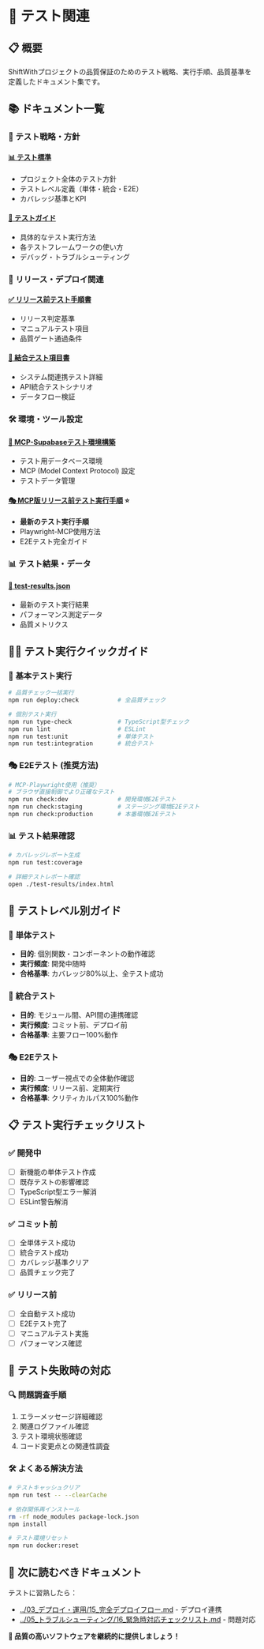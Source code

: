 # 🧪 テスト関連

## 📋 **概要**
ShiftWithプロジェクトの品質保証のためのテスト戦略、実行手順、品質基準を定義したドキュメント集です。

## 📚 **ドキュメント一覧**

### 🎯 **テスト戦略・方針**

#### [📊 テスト標準](./02_テスト標準.md)
- プロジェクト全体のテスト方針
- テストレベル定義（単体・統合・E2E）
- カバレッジ基準とKPI

#### [📖 テストガイド](./03_テストガイド.md)
- 具体的なテスト実行方法
- 各テストフレームワークの使い方
- デバッグ・トラブルシューティング

### 🚀 **リリース・デプロイ関連**

#### [✅ リリース前テスト手順書](./04_リリース前テスト手順書.md)
- リリース判定基準
- マニュアルテスト項目
- 品質ゲート通過条件

#### [🔗 結合テスト項目書](./05_結合テスト項目書.md)
- システム間連携テスト詳細
- API統合テストシナリオ
- データフロー検証

### 🛠️ **環境・ツール設定**

#### [🐳 MCP-Supabaseテスト環境構築](./06_MCP-Supabaseテスト環境構築.md)
- テスト用データベース環境
- MCP (Model Context Protocol) 設定
- テストデータ管理

#### [🎭 MCP版リリース前テスト実行手順](./08_MCP版リリース前テスト実行手順.md) ⭐
- **最新のテスト実行手順**
- Playwright-MCP使用方法
- E2Eテスト完全ガイド

### 📊 **テスト結果・データ**

#### [📄 test-results.json](./test-results.json)
- 最新のテスト実行結果
- パフォーマンス測定データ
- 品質メトリクス

## 🏃‍♂️ **テスト実行クイックガイド**

### 📝 **基本テスト実行**
```bash
# 品質チェック一括実行
npm run deploy:check           # 全品質チェック

# 個別テスト実行
npm run type-check             # TypeScript型チェック
npm run lint                   # ESLint
npm run test:unit              # 単体テスト
npm run test:integration       # 統合テスト
```

### 🎭 **E2Eテスト (推奨方法)**
```bash
# MCP-Playwright使用（推奨）
# ブラウザ直接制御でより正確なテスト
npm run check:dev              # 開発環境E2Eテスト
npm run check:staging          # ステージング環境E2Eテスト
npm run check:production       # 本番環境E2Eテスト
```

### 📊 **テスト結果確認**
```bash
# カバレッジレポート生成
npm run test:coverage

# 詳細テストレポート確認
open ./test-results/index.html
```

## 🎯 **テストレベル別ガイド**

### 🔬 **単体テスト**
- **目的**: 個別関数・コンポーネントの動作確認
- **実行頻度**: 開発中随時
- **合格基準**: カバレッジ80%以上、全テスト成功

### 🔗 **統合テスト**
- **目的**: モジュール間、API間の連携確認
- **実行頻度**: コミット前、デプロイ前
- **合格基準**: 主要フロー100%動作

### 🎭 **E2Eテスト**
- **目的**: ユーザー視点での全体動作確認
- **実行頻度**: リリース前、定期実行
- **合格基準**: クリティカルパス100%動作

## 📋 **テスト実行チェックリスト**

### ✅ **開発中**
- [ ] 新機能の単体テスト作成
- [ ] 既存テストの影響確認
- [ ] TypeScript型エラー解消
- [ ] ESLint警告解消

### ✅ **コミット前**
- [ ] 全単体テスト成功
- [ ] 統合テスト成功
- [ ] カバレッジ基準クリア
- [ ] 品質チェック完了

### ✅ **リリース前**
- [ ] 全自動テスト成功
- [ ] E2Eテスト完了
- [ ] マニュアルテスト実施
- [ ] パフォーマンス確認

## 🚨 **テスト失敗時の対応**

### 🔍 **問題調査手順**
1. エラーメッセージ詳細確認
2. 関連ログファイル確認
3. テスト環境状態確認
4. コード変更点との関連性調査

### 🛠️ **よくある解決方法**
```bash
# テストキャッシュクリア
npm run test -- --clearCache

# 依存関係再インストール
rm -rf node_modules package-lock.json
npm install

# テスト環境リセット
npm run docker:reset
```

## 🎯 **次に読むべきドキュメント**

テストに習熟したら：
- [../03_デプロイ・運用/15_完全デプロイフロー.md](../03_デプロイ・運用/15_完全デプロイフロー.md) - デプロイ連携
- [../05_トラブルシューティング/16_緊急時対応チェックリスト.md](../05_トラブルシューティング/16_緊急時対応チェックリスト.md) - 問題対応

**🎯 品質の高いソフトウェアを継続的に提供しましょう！**
